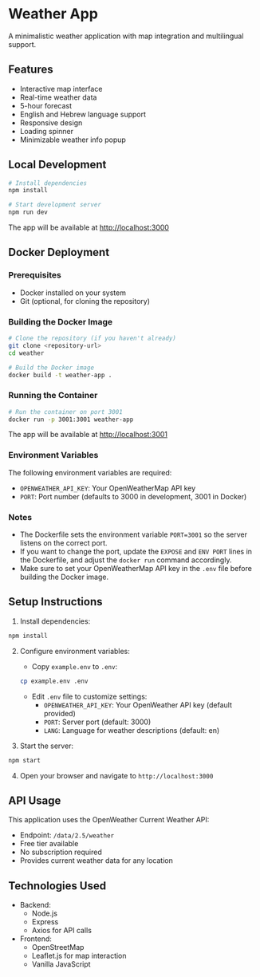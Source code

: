 # Weather App

A minimalistic weather application with map integration and multilingual support.

## Features

- Interactive map interface
- Real-time weather data
- 5-hour forecast
- English and Hebrew language support
- Responsive design
- Loading spinner
- Minimizable weather info popup

## Local Development

```bash
# Install dependencies
npm install

# Start development server
npm run dev
```

The app will be available at [http://localhost:3000](http://localhost:3000)

## Docker Deployment

### Prerequisites

- Docker installed on your system
- Git (optional, for cloning the repository)

### Building the Docker Image

```bash
# Clone the repository (if you haven't already)
git clone <repository-url>
cd weather

# Build the Docker image
docker build -t weather-app .
```

### Running the Container

```bash
# Run the container on port 3001
docker run -p 3001:3001 weather-app
```

The app will be available at [http://localhost:3001](http://localhost:3001)

### Environment Variables

The following environment variables are required:

- `OPENWEATHER_API_KEY`: Your OpenWeatherMap API key
- `PORT`: Port number (defaults to 3000 in development, 3001 in Docker)

### Notes

- The Dockerfile sets the environment variable `PORT=3001` so the server listens on the correct port.
- If you want to change the port, update the `EXPOSE` and `ENV PORT` lines in the Dockerfile, and adjust the `docker run` command accordingly.
- Make sure to set your OpenWeatherMap API key in the `.env` file before building the Docker image.

## Setup Instructions

1. Install dependencies:

```bash
npm install
```

2. Configure environment variables:

   - Copy `example.env` to `.env`:

   ```bash
   cp example.env .env
   ```

   - Edit `.env` file to customize settings:
     - `OPENWEATHER_API_KEY`: Your OpenWeather API key (default provided)
     - `PORT`: Server port (default: 3000)
     - `LANG`: Language for weather descriptions (default: en)

3. Start the server:

```bash
npm start
```

4. Open your browser and navigate to `http://localhost:3000`

## API Usage

This application uses the OpenWeather Current Weather API:

- Endpoint: `/data/2.5/weather`
- Free tier available
- No subscription required
- Provides current weather data for any location

## Technologies Used

- Backend:
  - Node.js
  - Express
  - Axios for API calls
- Frontend:
  - OpenStreetMap
  - Leaflet.js for map interaction
  - Vanilla JavaScript
